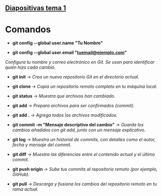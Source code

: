 ## [Diapositivas tema 1](https://aula.ndtvirtual.com/inicio/pluginfile.php/19561/mod_resource/content/1/T0%20-%20Git%20%20Github.pdf)


# Comandos


- __git config --global user.name "Tu Nombre"__

- __git config --global user.email "tuemail@ejemplo.com"__

_Configura tu nombre y correo electrónico en Git. Se usan para identificar quién hizo cada cambio._


- __git init__ -> _Crea un nuevo repositorio Git en el directorio actual._
  
- __git clone <url-del-repositorio>__ -> _Copia un repositorio remoto completo en tu máquina local._
  
- __git status__ -> _Muestra que archivos han cambiado._
  
- __git add <archivo>__ -> _Prepara archivos para ser confirmados (commit)._
  
- __git add .__ -> _Agrega todos los archivos modificados._
  
- __git commit -m "Mensaje descriptivo del cambio"__ -> _Guarda los cambios añadidos con git add, junto con un mensaje explicativo._
  
- __git log__ -> _Muestra un historial de commits, con detalles como el autor, fecha y mensaje del commit._
  
- __git diff__ -> _Muestra las diferencias entre el contenido actual y el último commit._
  
- __git push origin <rama>__ -> _Sube tus commits al repositorio remoto (por ejemplo, GitHub)._
  
- __git pull__ -> _Descarga y fusiona los cambios del repositorio remoto en tu rama actual._



